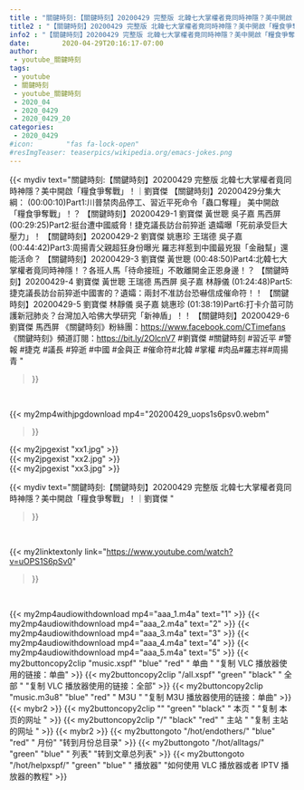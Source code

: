 ```yaml
---
title : "關鍵時刻:【關鍵時刻】20200429 完整版 北韓七大掌權者竟同時神隱？美中開啟「糧食爭奪戰」！｜劉寶傑 "
title2 : "【關鍵時刻】20200429 完整版 北韓七大掌權者竟同時神隱？美中開啟「糧食爭奪戰」！｜劉寶傑 "
info2 : "【關鍵時刻】20200429 完整版 北韓七大掌權者竟同時神隱？美中開啟「糧食爭奪戰」！｜劉寶傑  【關鍵時刻】20200429分集大綱：  (00:00:10)Part1:川普禁肉品停工、習近平死命令「蟲口奪糧」 美中開啟「糧食爭奪戰」！？ 【關鍵時刻】20200429-1 劉寶傑 黃世聰 吳子嘉 馬西屏  (00:29:25)Part2:挺台遭中國威脅！捷克議長訪台前猝逝 遺孀曝「死前承受巨大壓力」！ 【關鍵時刻】20200429-2 劉寶傑 姚惠珍 王瑞德 吳子嘉  (00:44:42)Part3:周揚青父親超狂身份曝光 羅志祥惹到中國最兇狠「金融幫」還能活命？ 【關鍵時刻】20200429-3 劉寶傑 黃世聰  (00:48:50)Part4:北韓七大掌權者竟同時神隱！？各班人馬「待命接班」不敢離開金正恩身邊！？ 【關鍵時刻】20200429-4 劉寶傑 黃世聰 王瑞德 馬西屏 吳子嘉 林靜儀  (01:24:48)Part5:捷克議長訪台前猝逝中國害的？遺孀：兩封不准訪台恐嚇信成催命符！！ 【關鍵時刻】20200429-5 劉寶傑 林靜儀 吳子嘉 姚惠珍  (01:38:19)Part6:打卡介苗可防護新冠肺炎？台灣加入哈佛大學研究「新神盾」！！ 【關鍵時刻】20200429-6 劉寶傑 馬西屏  《關鍵時刻》粉絲團：https://www.facebook.com/CTimefans 《關鍵時刻》頻道訂閱：https://bit.ly/2OlcnV7  #劉寶傑 #關鍵時刻 #習近平 #警報 #捷克 #議長 #猝逝 #中國 #金與正 #催命符#北韓 #掌權 #肉品#羅志祥#周揚青 "
date:        2020-04-29T20:16:17-07:00
author:
 - youtube_關鍵時刻
tags:
 - youtube
 - 關鍵時刻
 - youtube_關鍵時刻
 - 2020_04
 - 2020_0429
 - 2020_0429_20
categories:
 - 2020_0429
#icon:        "fas fa-lock-open"
#resImgTeaser: teaserpics/wikipedia.org/emacs-jokes.png
---
```


{{< mydiv text="關鍵時刻:【關鍵時刻】20200429 完整版 北韓七大掌權者竟同時神隱？美中開啟「糧食爭奪戰」！｜劉寶傑  【關鍵時刻】20200429分集大綱：  (00:00:10)Part1:川普禁肉品停工、習近平死命令「蟲口奪糧」 美中開啟「糧食爭奪戰」！？ 【關鍵時刻】20200429-1 劉寶傑 黃世聰 吳子嘉 馬西屏  (00:29:25)Part2:挺台遭中國威脅！捷克議長訪台前猝逝 遺孀曝「死前承受巨大壓力」！ 【關鍵時刻】20200429-2 劉寶傑 姚惠珍 王瑞德 吳子嘉  (00:44:42)Part3:周揚青父親超狂身份曝光 羅志祥惹到中國最兇狠「金融幫」還能活命？ 【關鍵時刻】20200429-3 劉寶傑 黃世聰  (00:48:50)Part4:北韓七大掌權者竟同時神隱！？各班人馬「待命接班」不敢離開金正恩身邊！？ 【關鍵時刻】20200429-4 劉寶傑 黃世聰 王瑞德 馬西屏 吳子嘉 林靜儀  (01:24:48)Part5:捷克議長訪台前猝逝中國害的？遺孀：兩封不准訪台恐嚇信成催命符！！ 【關鍵時刻】20200429-5 劉寶傑 林靜儀 吳子嘉 姚惠珍  (01:38:19)Part6:打卡介苗可防護新冠肺炎？台灣加入哈佛大學研究「新神盾」！！ 【關鍵時刻】20200429-6 劉寶傑 馬西屏  《關鍵時刻》粉絲團：https://www.facebook.com/CTimefans 《關鍵時刻》頻道訂閱：https://bit.ly/2OlcnV7  #劉寶傑 #關鍵時刻 #習近平 #警報 #捷克 #議長 #猝逝 #中國 #金與正 #催命符#北韓 #掌權 #肉品#羅志祥#周揚青 "
>}}
<br>


{{< my2mp4withjpgdownload mp4="20200429_uops1s6psv0.webm"
>}}

{{< my2jpgexist "xx1.jpg" >}}<br>
{{< my2jpgexist "xx2.jpg" >}}<br>
{{< my2jpgexist "xx3.jpg" >}}<br>



{{< mydiv text="關鍵時刻:【關鍵時刻】20200429 完整版 北韓七大掌權者竟同時神隱？美中開啟「糧食爭奪戰」！｜劉寶傑 "
>}}
<br>

{{< my2linktextonly link="https://www.youtube.com/watch?v=uOPS1S6pSv0"
>}}


<br>

{{< my2mp4audiowithdownload mp4="aaa_1.m4a"    text="1" >}}
{{< my2mp4audiowithdownload mp4="aaa_2.m4a"    text="2" >}}
{{< my2mp4audiowithdownload mp4="aaa_3.m4a"    text="3" >}}
{{< my2mp4audiowithdownload mp4="aaa_4.m4a"    text="4" >}}
{{< my2mp4audiowithdownload mp4="aaa_5.m4a"    text="5" >}}
{{< my2buttoncopy2clip "music.xspf"        "blue"   "red"    " 单曲 "  "复制 VLC 播放器使用的链接：单曲" >}} {{< my2buttoncopy2clip "/all.xspf"         "green"  "black"  " 全部 "  "复制 VLC 播放器使用的链接：全部" >}} {{< my2buttoncopy2clip "music.m3u8"        "blue"   "red"    " M3U  "    "复制 M3U 播放器使用的链接：单曲" >}} {{< mybr2 >}} {{< my2buttoncopy2clip ""                  "green"  "black"  " 本页 "    "复制 本页的网址 " >}} {{< my2buttoncopy2clip "/"                 "black"  "red"    " 主站 "    "复制 主站的网址 " >}} {{< mybr2 >}} {{< my2buttongoto      "/hot/endothers/"   "blue"   "red"    " 月份"   "转到月份总目录" >}} {{< my2buttongoto      "/hot/alltags/"     "green"  "blue"   " 列表"   "转到文章总列表" >}} {{< my2buttongoto      "/hot/helpxspf/"    "green"  "blue"   " 播放器" "如何使用 VLC 播放器或者 IPTV 播放器的教程" >}} 
